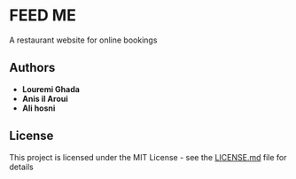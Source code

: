 # FEED ME

A restaurant website for online bookings

## Authors

* **Louremi Ghada** 
* **Anis il Aroui** 
* **Ali hosni**


## License

This project is licensed under the MIT License - see the [LICENSE.md](https://github.com/GhadaL/FeedMe/blob/master/LICENSE) file for details


